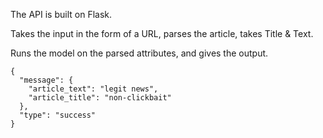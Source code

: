 The API is built on Flask.

Takes the input in the form of a URL, parses the article, takes Title & Text.

Runs the model on the parsed attributes, and gives the output. 

``` 
{
  "message": {
    "article_text": "legit news", 
    "article_title": "non-clickbait"
  }, 
  "type": "success"
}
```